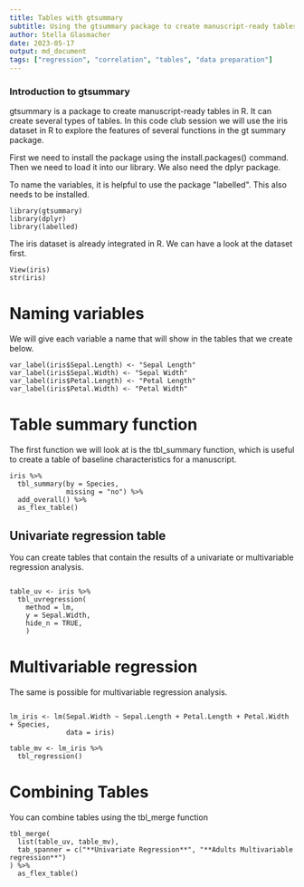 ```yaml
---
title: Tables with gtsummary
subtitle: Using the gtsummary package to create manuscript-ready tables
author: Stella Glasmacher
date: 2023-05-17
output: md_document
tags: ["regression", "correlation", "tables", "data preparation"]
---
```


### Introduction to gtsummary
gtsummary is a package to create manuscript-ready tables in R. It can create several types of tables. 
In this code club session we will use the iris dataset in R to explore the features of several functions in the gt summary package.

First we need to install the package using the install.packages() command. Then we need to load it into our library. We also need the dplyr package. 

To name the variables, it is helpful to use the package "labelled". This also needs to be installed.

```{r, eval=FALSE} 
library(gtsummary)
library(dplyr)
library(labelled)
```

The iris dataset is already integrated in R. We can have a look at the dataset first.

```{r pressure, eval=FALSE}
View(iris)
str(iris)
```

# Naming variables
We will give each variable a name that will show in the tables that we create below.

```{r}
var_label(iris$Sepal.Length) <- "Sepal Length"
var_label(iris$Sepal.Width) <- "Sepal Width"
var_label(iris$Petal.Length) <- "Petal Length"
var_label(iris$Petal.Width) <- "Petal Width"
```

# Table summary function

The first function we will look at is the tbl_summary function, which is useful to create a table of baseline characteristics for a manuscript.

```{r, eval=FALSE}
iris %>%
  tbl_summary(by = Species,
              missing = "no") %>%
  add_overall() %>%
  as_flex_table()
```


## Univariate regression table
You can create tables that contain the results of a univariate or multivariable regression analysis. 

```{r}

table_uv <- iris %>%
  tbl_uvregression(
    method = lm,
    y = Sepal.Width,
    hide_n = TRUE,
    )

```

# Multivariable regression

The same is possible for multivariable regression analysis. 

```{r}

lm_iris <- lm(Sepal.Width ~ Sepal.Length + Petal.Length + Petal.Width + Species,
              data = iris)

table_mv <- lm_iris %>% 
  tbl_regression()

```

# Combining Tables

You can combine tables using the tbl_merge function

```{r}
tbl_merge(
  list(table_uv, table_mv),
  tab_spanner = c("**Univariate Regression**", "**Adults Multivariable regression**")
) %>%
  as_flex_table()
```

